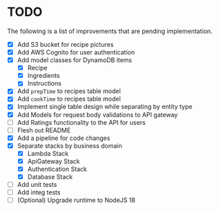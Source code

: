 # TODO 

The following is a list of improvements that are pending implementation. 

- [X] Add S3 bucket for recipe pictures
- [X] Add AWS Cognito for user authentication
- [X] Add model classes for DynamoDB items
    - [X] Recipe
    - [X] Ingredients
    - [X] Instructions
- [X] Add `prepTime` to recipes table model
- [X] Add `cookTime` to recipes table model
- [X] Implement single table design while separating by entity type
- [X] Add Models for request body validations to API gateway
- [ ] Add Ratings functionality to the API for users
- [ ] Flesh out README
- [X] Add a pipeline for code changes
- [X] Separate stacks by business domain
    - [X] Lambda Stack
    - [X] ApiGateway Stack
    - [X] Authentication Stack
    - [X] Database Stack
- [ ] Add unit tests
- [ ] Add integ tests
- [ ] (Optional) Upgrade runtime to NodeJS 18